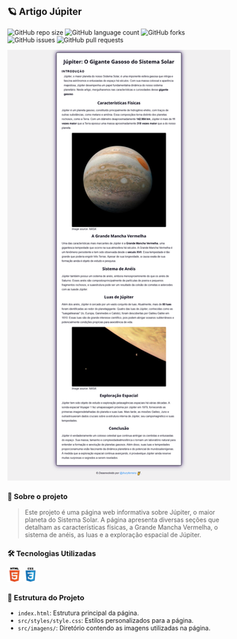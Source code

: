 ## 🪐 Artigo Júpiter

![GitHub repo size](https://img.shields.io/github/repo-size/ihuryferreira/artigo-jupiter?style=for-the-badge)
![GitHub language count](https://img.shields.io/github/languages/count/ihuryferreira/artigo-jupiter?style=for-the-badge)
![GitHub forks](https://img.shields.io/github/forks/ihuryferreira/artigo-jupiter?style=for-the-badge)
![GitHub issues](https://img.shields.io/github/issues/ihuryferreira/artigo-jupiter?style=for-the-badge)
![GitHub pull requests](https://img.shields.io/github/issues-pr/ihuryferreira/artigo-jupiter?style=for-the-badge)

<img src="src/imagens/artigo.png" alt="Imagem ilustrativa do projeto">

### 🚀 Sobre o projeto

> Este projeto é uma página web informativa sobre Júpiter, o maior planeta do Sistema Solar. A página apresenta diversas seções que detalham as características físicas, a Grande Mancha Vermelha, o sistema de anéis, as luas e a exploração espacial de Júpiter.

### 🛠️ Tecnologias Utilizadas

<code><img height="32" src="https://raw.githubusercontent.com/github/explore/80688e429a7d4ef2fca1e82350fe8e3517d3494d/topics/html/html.png" alt="HTML5"/></code>
<code><img height="32" src="https://raw.githubusercontent.com/github/explore/80688e429a7d4ef2fca1e82350fe8e3517d3494d/topics/css/css.png" alt="CSS"/></code>

### 📂 Estrutura do Projeto

- `index.html`: Estrutura principal da página.
- `src/styles/style.css`: Estilos personalizados para a página.
- `src/imagens/`: Diretório contendo as imagens utilizadas na página.